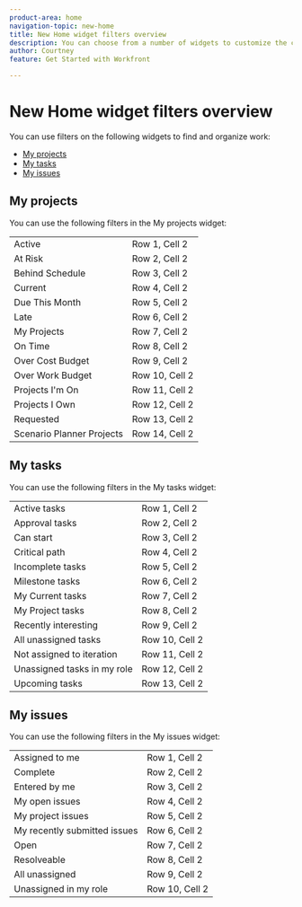 ```yaml
---
product-area: home
navigation-topic: new-home
title: New Home widget filters overview
description: You can choose from a number of widgets to customize the content that appears on your Home page. These widgets can be resized and arranged on your Home page.
author: Courtney
feature: Get Started with Workfront

---
```

# New Home widget filters overview

You can use filters on the following widgets to find and organize work:

* [My projects](#my-projects)
* [My tasks](#my-tasks)
* [My issues](#my-issues)

## My projects

You can use the following filters in the My projects widget:

<table>
  <tr>
    <td>Active</td>
    <td>Row 1, Cell 2</td>
  </tr>
  <tr>
    <td>At Risk</td>
    <td>Row 2, Cell 2</td>
  </tr>
  <tr>
    <td>Behind Schedule</td>
    <td>Row 3, Cell 2</td>
  </tr>
  <tr>
    <td>Current</td>
    <td>Row 4, Cell 2</td>
  </tr>
  <tr>
    <td>Due This Month</td>
    <td>Row 5, Cell 2</td>
  </tr>
  <tr>
    <td>Late</td>
    <td>Row 6, Cell 2</td>
  </tr>
  <tr>
    <td>My Projects</td>
    <td>Row 7, Cell 2</td>
  </tr>
  <tr>
    <td>On Time</td>
    <td>Row 8, Cell 2</td>
  </tr>
  <tr>
    <td>Over Cost Budget</td>
    <td>Row 9, Cell 2</td>
  </tr>
  <tr>
    <td>Over Work Budget</td>
    <td>Row 10, Cell 2</td>
  </tr>
  <tr>
    <td>Projects I'm On</td>
    <td>Row 11, Cell 2</td>
  </tr>
  <tr>
    <td>Projects I Own</td>
    <td>Row 12, Cell 2</td>
  </tr>
  <tr>
    <td>Requested</td>
    <td>Row 13, Cell 2</td>
  </tr>
  <tr>
    <td>Scenario Planner Projects</td>
    <td>Row 14, Cell 2</td>
  </tr>
</table>

## My tasks

You can use the following filters in the My tasks widget: 

<table>
  <tr>
    <td>Active tasks</td>
    <td>Row 1, Cell 2</td>
  </tr>
  <tr>
    <td>Approval tasks</td>
    <td>Row 2, Cell 2</td>
  </tr>
  <tr>
    <td>Can start</td>
    <td>Row 3, Cell 2</td>
  </tr>
  <tr>
    <td>Critical path</td>
    <td>Row 4, Cell 2</td>
  </tr>
  <tr>
    <td>Incomplete tasks</td>
    <td>Row 5, Cell 2</td>
  </tr>
  <tr>
    <td>Milestone tasks</td>
    <td>Row 6, Cell 2</td>
  </tr>
  <tr>
    <td>My Current tasks</td>
    <td>Row 7, Cell 2</td>
  </tr>
  <tr>
    <td>My Project tasks</td>
    <td>Row 8, Cell 2</td>
  </tr>
  <tr>
    <td>Recently interesting</td>
    <td>Row 9, Cell 2</td>
  </tr>
  <tr>
    <td>All unassigned tasks</td>
    <td>Row 10, Cell 2</td>
  </tr>
  <tr>
    <td>Not assigned to iteration</td>
    <td>Row 11, Cell 2</td>
  </tr>
  <tr>
    <td>Unassigned tasks in my role</td>
    <td>Row 12, Cell 2</td>
  </tr>
  <tr>
    <td>Upcoming tasks</td>
    <td>Row 13, Cell 2</td>
  </tr>
</table>

## My issues

You can use the following filters in the My issues widget:

<table>
  <tr>
    <td>Assigned to me</td>
    <td>Row 1, Cell 2</td>
  </tr>
  <tr>
    <td>Complete</td>
    <td>Row 2, Cell 2</td>
  </tr>
  <tr>
    <td>Entered by me</td>
    <td>Row 3, Cell 2</td>
  </tr>
  <tr>
    <td>My open issues</td>
    <td>Row 4, Cell 2</td>
  </tr>
  <tr>
    <td>My project issues</td>
    <td>Row 5, Cell 2</td>
  </tr>
  <tr>
    <td>My recently submitted issues</td>
    <td>Row 6, Cell 2</td>
  </tr>
  <tr>
    <td>Open</td>
    <td>Row 7, Cell 2</td>
  </tr>
  <tr>
    <td>Resolveable</td>
    <td>Row 8, Cell 2</td>
  </tr>
  <tr>
    <td>All unassigned</td>
    <td>Row 9, Cell 2</td>
  </tr>
  <tr>
    <td>Unassigned in my role</td>
    <td>Row 10, Cell 2</td>
  </tr>
</table>